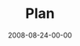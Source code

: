 ---
layout: message
category: message
series: "Rebuild"
title: "Plan"
date: 2008-08-24-00-00
message_id: 512
audio: "http://s3.amazonaws.com/crossroads-media/messages/audio/Rebuild2.mp3"
audio-duration: "25:43"
description: "Brian Tome shares how fear can keep us from pursuing a personal vision."
video: "http://s3.amazonaws.com/crossroads-media/messages/video/Rebuild2.mp4"
video-duration: "25:43"
video-image: "http://s3.amazonaws.com/crossroads-media/images/Rebuild2-still.jpg"
notes-description: ""
notes: "http://s3.amazonaws.com/crossroads-media/documents/SN_08_23-24_08.pdf"
notes-title: "Rebuild&#58; Plan (Study Notes)"
program: "http://s3.amazonaws.com/crossroads-media/documents/0823_24Program.pdf"
tag: 
 - rebuild
 - fear
 - new-orleans
 - vision
 - tome
explicit: false
---